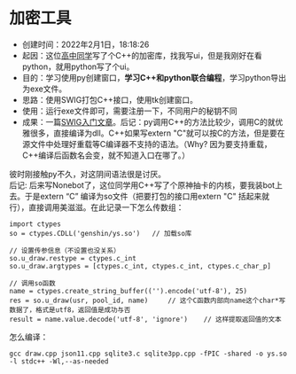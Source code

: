 # 加密工具

- 创建时间：2022年2月1日，18:18:26
- 起因：这位[高中同学](https://space.bilibili.com/174819631/)写了个C++的加密库，找我写ui，但是我刚好在看python，就用python写了个ui。
- 目的：学习使用py创建窗口，**学习C++和python联合编程**，学习python导出为exe文件。
- 思路：使用SWIG打包C++接口，使用tk创建窗口。
- 使用：运行exe文件即可，需要注册一下，不同用户的秘钥不同
- 成果：一篇[SWIG入门文章](https://zhuanlan.zhihu.com/p/462193340)。后记：py调用C++的方法比较少，调用C的就优雅很多，直接编译为dll。C++如果写extern "C"就可以按C的方法，但是要在源文件中处理好重载等C编译器不支持的语法。（Why? 因为要支持重载，C++编译后函数名会变，就不知道入口在哪了。）

彼时刚接触py不久，对这阴间语法很是讨厌。
<br>
后记: 后来写Nonebot了，这位同学用C++写了个原神抽卡的内核，要我装bot上去。于是extern “C” 编译为so文件（把要打包的接口用extern "C" 括起来就行），直接调用美滋滋。在此记录一下怎么传数组：
```
import ctypes
so = ctypes.CDLL('genshin/ys.so')   // 加载so库

// 设置传参信息（不设置也没关系）
so.u_draw.restype = ctypes.c_int
so.u_draw.argtypes = [ctypes.c_int, ctypes.c_int, ctypes.c_char_p]

// 调用so函数
name = ctypes.create_string_buffer(('').encode('utf-8'), 25)
res = so.u_draw(usr, pool_id, name)     // 这个C函数内部向name这个char*写数据了，格式是utf8，返回值是成功与否
result = name.value.decode('utf-8', 'ignore')    // 这样提取返回值的文本
```

怎么编译：
```
gcc draw.cpp json11.cpp sqlite3.c sqlite3pp.cpp -fPIC -shared -o ys.so -l stdc++ -Wl,--as-needed
```
